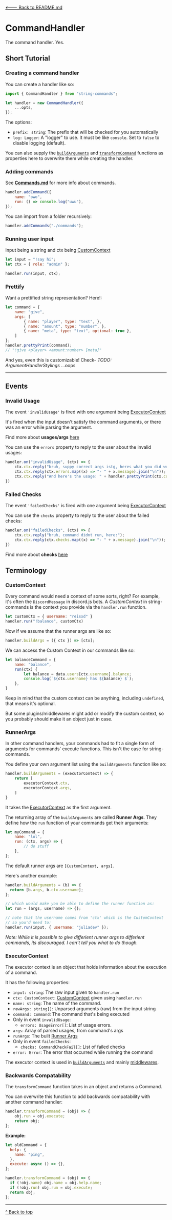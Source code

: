[🡐 Back to README.md](../README.md#documentation)

# CommandHandler

The command handler. Yes.

## Short Tutorial

### Creating a command handler

You can create a handler like so:

```js
import { CommandHandler } from "string-commands";

let handler = new CommandHandler({
    ...opts,
});
```

The options:

- `prefix: string`: The prefix that will be checked for you automatically
- `log: Logger`: A "logger" to use. It must be like `console`. Set to `false` to disable logging (default).

You can also supply the [`buildArguments`](#runnerargs) and [`transformCommand`](#backwards-compatability) functions as properties here to overwrite them while creating the handler.

### Adding commands

See **[Commands.md](Commands.md)** for more info about commands.

```js
handler.addCommand({
    name: "owo",
    run: () => console.log("uwu"),
});
```

You can import from a folder recursively:

```js
handler.addCommands("./commands");
```

### Running user input

Input being a string and ctx being [CustomContext](#customcontext)

```js
let input = "!say hi";
let ctx = { role: "admin" };

handler.run(input, ctx);
```

### Prettify

Want a prettified string representation? Here!:

```js
let command = {
    name: "give",
    args: [
        { name: "player", type: "text", },
        { name: "amount", type: "number", },
        { name: "meta", type: "text", optional: true },
    ]
};
handler.prettyPrint(command);
// "!give <player> <amount:number> [meta]"
```

And yes, even this is customizable! Check- *TODO: ArgumentHandlerStylings* ...oops

-----

## Events

### Invalid Usage

The event `'invalidUsage'` is fired with one argument being [ExecutorContext](#executorcontext)

It's fired when the input doesn't satisfy the command arguments, or there was an error while parsing the argument.

Find more about **usages/args** [here](Usages.md)

You can use the `errors` property to reply to the user about the invalid usages:

```js
handler.on("invalidUsage", (ctx) => {
    ctx.ctx.reply("bruh, suppy correct args istg, heres what you did wrong:");
    ctx.ctx.reply(ctx.errors.map((x) => "- " + x.message).join("\n"));
    ctx.ctx.reply("And here's the usage: " + handler.prettyPrint(ctx.command));
})
```

### Failed Checks

The event `'failedChecks'` is fired with one argument being [ExecutorContext](#executorcontext)

You can use the `checks` property to reply to the user about the failed checks:

```js
handler.on("failedChecks", (ctx) => {
    ctx.ctx.reply("bruh, command didnt run, here:");
    ctx.ctx.reply(ctx.checks.map((x) => "- " + x.message).join("\n"));
})
```

Find more about **checks** [here](Commands.md#checks)

## Terminology

### CustomContext

Every command would need a context of some sorts, right? For example, it's often the `DiscordMessage` in discord.js bots. A *CustomContext* in string-commands is the context you provide via the `handler.run` function.

```js
let customCtx = { username: "reisxd" }
handler.run("!balance", customCtx)
```

Now if we assume that the runner args are like so:

```js
handler.buildArgs = ({ ctx }) => [ctx];
```

We can access the Custom Context in our commands like so:

```js
let balanceCommand = {
    name: "balance",
    run(ctx) {
        let balance = data.users[ctx.username].balance;
        console.log(`${ctx.username} has ${balance} $`);
    },
}
```

Keep in mind that the custom context can be anything, including `undefined`, that means it's optional.

But some plugins/middlewares might add or modify the custom context, so you probably should make it an object just in case.

### RunnerArgs

In other command handlers, your commands had to fit a single form of arguments for commands' execute functions. This isn't the case for string-commands.

You define your own argument list using the `buildArguments` function like so:

```js
handler.buildArguments = (executorContext) => {
    return [
        executorContext.ctx,
        executorContext.args,
    ]
}
```

It takes the [ExecutorContext](#executorcontext) as the first argument.

The returning array of the `buildArguments` are called **Runner Args**. They define how the `run` function of your commands get their arguments:

```js
let myCommand = {
    name: "lol",
    run: (ctx, args) => {
        // do stuff
    },
};
```

The default runner args are `[CustomContext, args]`.

Here's another example:

```js
handler.buildArguments = (b) => {
  return [b.args, b.ctx.username];
};

// which would make you be able to define the runner function as:
let run = (args, username) => {};

// note that the username comes from 'ctx' which is the CustomContext
// so you'd need to:
handler.run(input, { username: "juliadev" });
```

*Note: While it is possible to give differient runner args to differient commands, its discouraged. I can't tell you what to do though.*

### ExecutorContext

The executor context is an object that holds information about the execution of a command.

It has the following properties:

- `input: string`: The raw input given to `handler.run`
- `ctx: CustomContext`: [CustomContext](#customcontext) given using `handler.run`
- `name: string`: The name of the command.
- `rawArgs: string[]`: Unparsed arguments (raw) from the input string
- `command: Command`: The command that's being executed
- Only in event `invalidUsage`:
  - `errors: UsageError[]`: List of usage errors.
- `args`: Array of parsed usages, from command's args
- `runArgs`: The built [Runner Args](#runnerargs)
- Only in event `failedChecks`:
  - `checks: CommandCheckFail[]`: List of failed checks
- `error: Error`: The error that occurred while running the command

The executor context is used in [`buildArguments`](#runnerargs) and mainly [middlewares](Middlewares.md).

### Backwards Compatability

The `transformCommand` function takes in an object and returns a Command.

You can overwrite this function to add backwards compatability with another command handler:

```js
handler.transformCommand = (obj) => {
    obj.run = obj.execute;
    return obj;
};
```

**Example:**

```js
let oldCommand = {
  help: {
    name: "ping",
  },
  execute: async () => {},
};

handler.transformCommand = (obj) => {
  if (!obj.name) obj.name = obj.help.name;
  if (!obj.run) obj.run = obj.execute;
  return obj;
};
```

-----

[^ Back to top](#commandhandler)
